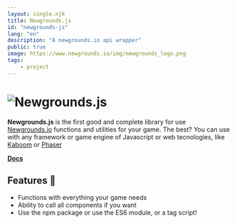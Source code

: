 ```yaml
---
layout: single.njk
title: Newgrounds.js
id: "newgrounds-js"
lang: "en"
description: "A newgrounds.io api wrapper"
public: true
image: https://www.newgrounds.io/img/newgrounds_logo.png
tags:
    - project
---
```


# ![Newgrounds.js](https://i.imgur.com/Mkub2LR.png)

**Newgrounds.js** is the first good and complete library for use
[Newgrounds.io](https://newgrounds.io) functions and utilities for your game.
The best? You can use with any framework or game engine of Javascript or web
tecnologies, like [Kaboom](https://kaboomjs.com) or [Phaser](https://phaser.io)

[**Docs**](https://github.com/lajbel/newgrounds-js/wiki)

## Features 🎁

- Functions with everything your game needs
- Ability to call all components if you want
- Use the npm package or use the ES6 module, or a tag script!
